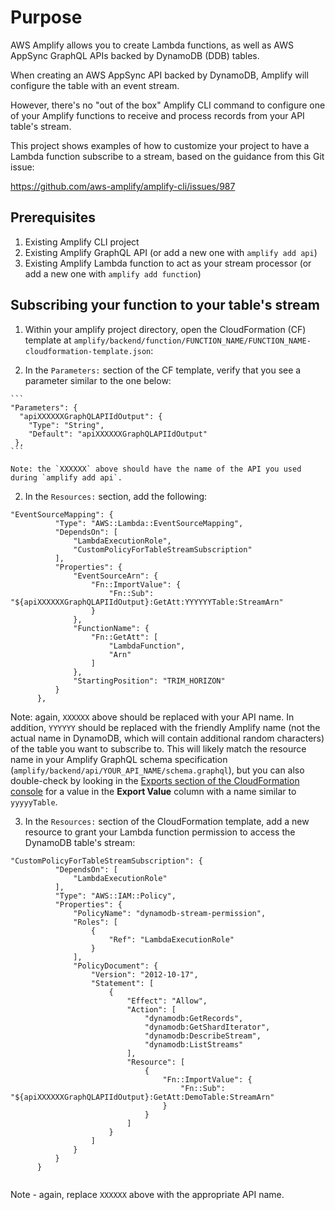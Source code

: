 # Purpose

AWS Amplify allows you to create Lambda functions, as well as AWS AppSync GraphQL APIs backed by DynamoDB (DDB) tables. 

When creating an AWS AppSync API backed by DynamoDB, Amplify will configure the table with an event stream. 

However, there's no "out of the box" Amplify CLI command to configure one of your Amplify functions to receive and process records from your API table's stream.

This project shows examples of how to customize your project to have a Lambda function subscribe to a stream, based on the guidance from this Git issue:

https://github.com/aws-amplify/amplify-cli/issues/987

## Prerequisites

1. Existing Amplify CLI project
2. Existing Amplify GraphQL API (or add a new one with `amplify add api`)
3. Existing Amplify Lambda function to act as your stream processor (or add a new one with `amplify add function`)

## Subscribing your function to your table's stream

1. Within your amplify project directory, open the CloudFormation (CF) template at `amplify/backend/function/FUNCTION_NAME/FUNCTION_NAME-cloudformation-template.json`:

  1. In the `Parameters:` section of the CF template, verify that you see a parameter similar to the one below: 
  
    ```
    "Parameters": {
      "apiXXXXXXGraphQLAPIIdOutput": {
        "Type": "String",
        "Default": "apiXXXXXXGraphQLAPIIdOutput"
     },
    ```
    
    Note: the `XXXXXX` above should have the name of the API you used during `amplify add api`.
  
  2. In the `Resources:` section, add the following: 
  
  ```
  "EventSourceMapping": {
			"Type": "AWS::Lambda::EventSourceMapping",
			"DependsOn": [
				"LambdaExecutionRole",
				"CustomPolicyForTableStreamSubscription"
			],
			"Properties": {
				"EventSourceArn": {
					"Fn::ImportValue": {
						"Fn::Sub": "${apiXXXXXXGraphQLAPIIdOutput}:GetAtt:YYYYYYTable:StreamArn"
					}
				},
				"FunctionName": {
					"Fn::GetAtt": [
						"LambdaFunction",
						"Arn"
					]
				},
				"StartingPosition": "TRIM_HORIZON"
			}
		},
  ```
  
  Note: again, `XXXXXX` above should be replaced with your API name. In addition, `YYYYYY` should be replaced with the friendly Amplify name (not the actual name in DynamoDB, which will contain additional random characters) of the table you want to subscribe to. This will likely match the resource name in your Amplify GraphQL schema specification (`amplify/backend/api/YOUR_API_NAME/schema.graphql`), but you can also double-check by looking in the [Exports section of the CloudFormation console](https://console.aws.amazon.com/cloudformation/home?#/exports) for a value in the **Export Value** column with a name similar to `yyyyyTable`.
  
  3. In the `Resources:` section of the CloudFormation template, add a new resource to grant your Lambda function permission to access the DynamoDB table's stream: 
  
  ```
  "CustomPolicyForTableStreamSubscription": {
			"DependsOn": [
				"LambdaExecutionRole"
			],
			"Type": "AWS::IAM::Policy",
			"Properties": {
				"PolicyName": "dynamodb-stream-permission",
				"Roles": [
					{
						"Ref": "LambdaExecutionRole"
					}
				],
				"PolicyDocument": {
					"Version": "2012-10-17",
					"Statement": [
						{
							"Effect": "Allow",
							"Action": [
								"dynamodb:GetRecords",
								"dynamodb:GetShardIterator",
								"dynamodb:DescribeStream",
								"dynamodb:ListStreams"
							],
							"Resource": [
								{
									"Fn::ImportValue": {
										"Fn::Sub": "${apiXXXXXXGraphQLAPIIdOutput}:GetAtt:DemoTable:StreamArn"
									}
								}
							]
						}
					]
				}
			}
		}
		
  ```
  
  Note - again, replace `XXXXXX` above with the appropriate API name. 
